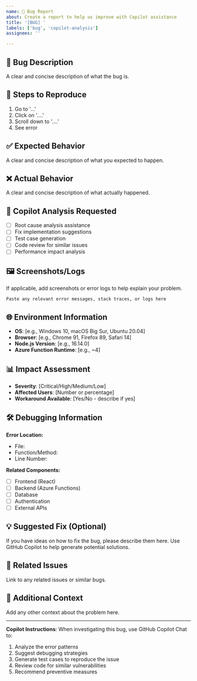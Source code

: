 ```yaml
---
name: 🐛 Bug Report
about: Create a report to help us improve with Copilot assistance
title: '[BUG] '
labels: ['bug', 'copilot-analysis']
assignees: ''

---
```


## 🐛 Bug Description
A clear and concise description of what the bug is.

## 🔄 Steps to Reproduce
1. Go to '...'
2. Click on '....'
3. Scroll down to '....'
4. See error

## ✅ Expected Behavior
A clear and concise description of what you expected to happen.

## ❌ Actual Behavior
A clear and concise description of what actually happened.

## 🤖 Copilot Analysis Requested
- [ ] Root cause analysis assistance
- [ ] Fix implementation suggestions
- [ ] Test case generation
- [ ] Code review for similar issues
- [ ] Performance impact analysis

## 🖼️ Screenshots/Logs
If applicable, add screenshots or error logs to help explain your problem.

```
Paste any relevant error messages, stack traces, or logs here
```

## 🌐 Environment Information
- **OS**: [e.g., Windows 10, macOS Big Sur, Ubuntu 20.04]
- **Browser**: [e.g., Chrome 91, Firefox 89, Safari 14]
- **Node.js Version**: [e.g., 16.14.0]
- **Azure Function Runtime**: [e.g., ~4]

## 📊 Impact Assessment
- **Severity**: [Critical/High/Medium/Low]
- **Affected Users**: [Number or percentage]
- **Workaround Available**: [Yes/No - describe if yes]

## 🛠️ Debugging Information
**Error Location:**
- File: 
- Function/Method: 
- Line Number: 

**Related Components:**
- [ ] Frontend (React)
- [ ] Backend (Azure Functions)
- [ ] Database
- [ ] Authentication
- [ ] External APIs

## 💡 Suggested Fix (Optional)
If you have ideas on how to fix the bug, please describe them here. Use GitHub Copilot to help generate potential solutions.

## 🔗 Related Issues
Link to any related issues or similar bugs.

## 📝 Additional Context
Add any other context about the problem here.

---
**Copilot Instructions**: When investigating this bug, use GitHub Copilot Chat to:
1. Analyze the error patterns
2. Suggest debugging strategies  
3. Generate test cases to reproduce the issue
4. Review code for similar vulnerabilities
5. Recommend preventive measures